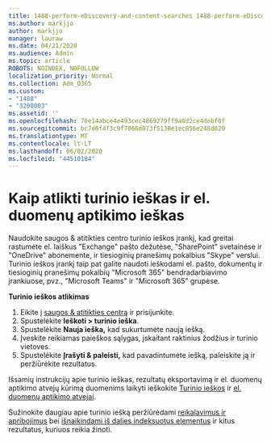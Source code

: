```yaml
---
title: 1488-perform-eDiscovery-and-content-searches 1488-perform-eDiscovery-and-content-searches 1488-perform-eDiscovery-and-content-searches 14
ms.author: markjjo
author: markjjo
manager: lauraw
ms.date: 04/21/2020
ms.audience: Admin
ms.topic: article
ROBOTS: NOINDEX, NOFOLLOW
localization_priority: Normal
ms.collection: Adm_O365
ms.custom:
- "1488"
- "3200003"
ms.assetid: ''
ms.openlocfilehash: 76e14abce4e493cec4869279ff9a8d2ce4debf0f
ms.sourcegitcommit: bc7d6f4f3c9f7060d073f5130e1ec856e248d020
ms.translationtype: MT
ms.contentlocale: lt-LT
ms.lasthandoff: 06/02/2020
ms.locfileid: "44510184"
---
```

# <a name="how-to-perform-content-searches-and-ediscovery-searches"></a>Kaip atlikti turinio ieškas ir el. duomenų aptikimo ieškas

Naudokite saugos & atitikties centro turinio ieškos įrankį, kad greitai rastumėte el. laiškus "Exchange" pašto dėžutėse, "SharePoint" svetainėse ir "OneDrive" abonemente, ir tiesioginių pranešimų pokalbius "Skype" verslui. Turinio ieškos įrankį taip pat galite naudoti ieškodami el. pašto, dokumentų ir tiesioginių pranešimų pokalbių "Microsoft 365" bendradarbiavimo įrankiuose, pvz., "Microsoft Teams" ir "Microsoft 365" grupėse.

**Turinio ieškos atlikimas**

1. Eikite į [saugos & atitikties centrą](https://protection.office.com) ir prisijunkite.
2. Spustelėkite **Ieškoti > turinio ieška**.
3. Spustelėkite **Nauja ieška,** kad sukurtumėte naują iešką.
4. Įveskite reikiamas paieškos sąlygas, įskaitant raktinius žodžius ir turinio vietoves.  
5. Spustelėkite **Įrašyti & paleisti,** kad pavadintumėte iešką, paleiskite ją ir peržiūrėkite rezultatus.

Išsamių instrukcijų apie turinio ieškas, rezultatų eksportavimą ir el. duomenų aptikimo atvejų kūrimą duomenims laikyti ieškokite [Turinio ieškos](https://docs.microsoft.com/microsoft-365/compliance/content-search) ir [el. duomenų aptikimo atvejai](https://docs.microsoft.com/microsoft-365/compliance/ediscovery-cases).

Sužinokite daugiau apie turinio iešką peržiūrėdami [reikalavimus ir apribojimus](https://docs.microsoft.com/microsoft-365/compliance/limits-for-content-search) bei [išnaikindami iš dalies indeksuotus elementus](https://docs.microsoft.com/microsoft-365/compliance/investigating-partially-indexed-items-in-ediscovery) ir kitus rezultatus, kuriuos reikia žinoti.